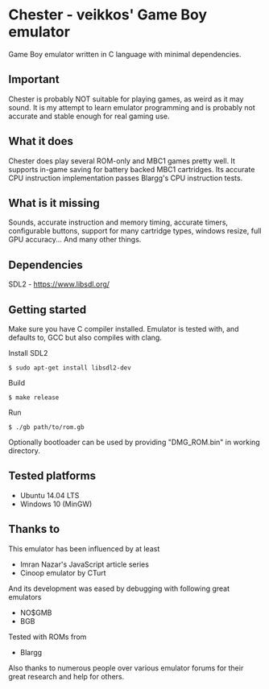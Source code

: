 # Chester - veikkos' Game Boy emulator

Game Boy emulator written in C language with minimal dependencies.

## Important ##

Chester is probably NOT suitable for playing games, as weird as it may sound. It is my attempt to learn emulator programming and is probably not accurate and stable enough for real gaming use.

## What it does ##

Chester does play several ROM-only and MBC1 games pretty well. It supports in-game saving for battery backed MBC1 cartridges. Its accurate CPU instruction implementation passes Blargg's CPU instruction tests.

## What is it missing ##

Sounds, accurate instruction and memory timing, accurate timers, configurable buttons, support for many cartridge types, windows resize, full GPU accuracy... And many other things.

## Dependencies ##

SDL2 - https://www.libsdl.org/

## Getting started ##

Make sure you have C compiler installed. Emulator is tested with, and defaults to, GCC but also compiles with clang.

Install SDL2
```
$ sudo apt-get install libsdl2-dev
```

Build
```
$ make release
```

Run
```
$ ./gb path/to/rom.gb
```

Optionally bootloader can be used by providing "DMG_ROM.bin" in working directory.

## Tested platforms ##

* Ubuntu 14.04 LTS
* Windows 10 (MinGW)

## Thanks to ##

This emulator has been influenced by at least
* Imran Nazar's JavaScript article series
* Cinoop emulator by CTurt

And its development was eased by debugging with following great emulators
* NO$GMB
* BGB

Tested with ROMs from
* Blargg

Also thanks to numerous people over various emulator forums for their great research and help for others.
